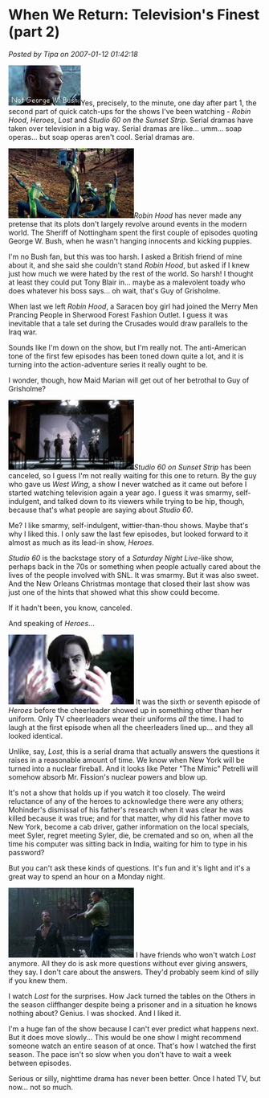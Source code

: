 # When We Return: Television's Finest (part 2)

*Posted by Tipa on 2007-01-12 01:42:18*

![sherrif.jpg](../uploads/2007/01/sherrif.jpg)Yes, precisely, to the minute, one day after part 1, the second part of quick catch-ups for the shows I've been watching - *Robin Hood*, *Heroes*, *Lost* and *Studio 60 on the Sunset Strip*. Serial dramas have taken over television in a big way. Serial dramas are like... umm... soap operas... but soap operas aren't cool. Serial dramas are.

![robinhood1.jpg](../uploads/2007/01/robinhood1.jpg)*Robin Hood* has never made any pretense that its plots don't largely revolve around events in the modern world. The Sheriff of Nottingham spent the first couple of episodes quoting George W. Bush, when he wasn't hanging innocents and kicking puppies.

I'm no Bush fan, but this was too harsh. I asked a British friend of mine about it, and she said she couldn't stand *Robin Hood*, but asked if I knew just how much we were hated by the rest of the world. So harsh! I thought at least they could put Tony Blair in... maybe as a malevolent toady who does whatever his boss says... oh wait, that's Guy of Grisholme.

When last we left *Robin Hood*, a Saracen boy girl had joined the Merry Men Prancing People in Sherwood Forest Fashion Outlet. I guess it was inevitable that a tale set during the Crusades would draw parallels to the Iraq war.

Sounds like I'm down on the show, but I'm really not. The anti-American tone of the first few episodes has been toned down quite a lot, and it is turning into the action-adventure series it really ought to be.

I wonder, though, how Maid Marian will get out of her betrothal to Guy of Grisholme?

![studio601.jpg](../uploads/2007/01/studio601.jpg)*Studio 60 on Sunset Strip* has been canceled, so I guess I'm not really waiting for this one to return. By the guy who gave us *West Wing*, a show I never watched as it came out before I started watching television again a year ago. I guess it was smarmy, self-indulgent, and talked down to its viewers while trying to be hip, though, because that's what people are saying about *Studio 60*.

Me? I like smarmy, self-indulgent, wittier-than-thou shows. Maybe that's why I liked this. I only saw the last few episodes, but looked forward to it almost as much as its lead-in show, *Heroes*.

*Studio 60* is the backstage story of a *Saturday Night Live*-like show, perhaps back in the 70s or something when people actually cared about the lives of the people involved with SNL. It was smarmy. But it was also sweet. And the New Orleans Christmas montage that closed their last show was just one of the hints that showed what this show could become.

If it hadn't been, you know, canceled.

And speaking of *Heroes*...

![heroes1.jpg](../uploads/2007/01/heroes1.jpg) It was the sixth or seventh episode of *Heroes* before the cheerleader showed up in something other than her uniform. Only TV cheerleaders wear their uniforms *all* the time. I had to laugh at the first episode when all the cheerleaders lined up... and they all looked identical.

Unlike, say, *Lost*, this is a serial drama that actually answers the questions it raises in a reasonable amount of time. We know when New York will be turned into a nuclear fireball. And it looks like Peter "The Mimic" Petrelli will somehow absorb Mr. Fission's nuclear powers and blow up.

It's not a show that holds up if you watch it too closely. The weird reluctance of any of the heroes to acknowledge there were any others; Mohinder's dismissal of his father's research when it was clear he was killed because it was true; and for that matter, why did his father move to New York, become a cab driver, gather information on the local specials, meet Syler, regret meeting Syler, die, be cremated and so on, when all the time his computer was sitting back in India, waiting for him to type in his password?

But you can't ask these kinds of questions. It's fun and it's light and it's a great way to spend an hour on a Monday night.

![lost1.jpg](../uploads/2007/01/lost1.jpg) I have friends who won't watch *Lost* anymore. All they do is ask more questions without ever giving answers, they say. I don't care about the answers. They'd probably seem kind of silly if you knew them.

I watch *Lost* for the surprises. How Jack turned the tables on the Others in the season cliffhanger despite being a prisoner and in a situation he knows nothing about? Genius. I was shocked. And I liked it.

I'm a huge fan of the show because I can't ever predict what happens next. But it does move slowly... This would be one show I might recommend someone watch an entire season of at once. That's how I watched the first season. The pace isn't so slow when you don't have to wait a week between episodes.

Serious or silly, nighttime drama has never been better. Once I hated TV, but now... not so much.
